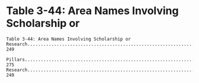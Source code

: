 # Table 3-44: Area Names Involving Scholarship or

```
Table 3-44: Area Names Involving Scholarship or
Research............................................................... 249

Pillars...................................................................... 275
Research........................................................................ 249
```
